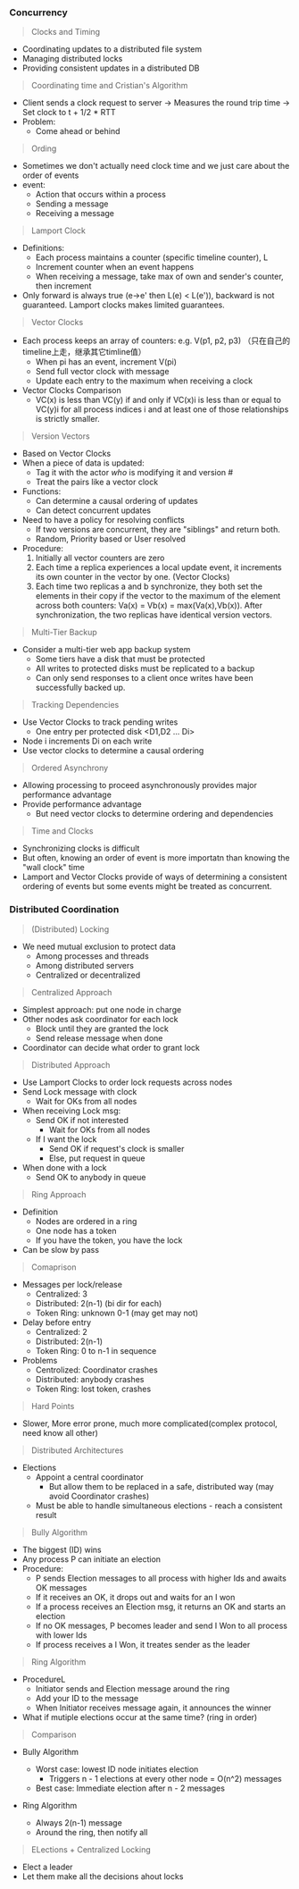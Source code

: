 ### Concurrency

> Clocks and Timing
* Coordinating updates to a distributed file system
* Managing distributed locks
* Providing consistent updates in a distributed DB

> Coordinating time and Cristian's Algorithm
* Client sends a clock request to server -> Measures the round trip time -> Set clock to t + 1/2 * RTT
* Problem:
  * Come ahead or behind

> Ording 
* Sometimes we don't actually need clock time and we just care about the order of events
* event:
  * Action that occurs within a process
  * Sending a message
  * Receiving a message

> Lamport Clock
* Definitions:
  * Each process maintains a counter (specific timeline counter), L
  * Increment counter when an event happens
  * When receiving a message, take max of own and sender's counter, then increment
* Only forward is always true (e->e' then L(e) < L(e')), backward is not guaranteed. Lamport clocks makes limited guarantees.

> Vector Clocks
* Each process keeps an array of counters: e.g. V(p1, p2, p3) （只在自己的timeline上走，继承其它timline值）
  * When pi has an event, increment V(pi)
  * Send full vector clock with message
  * Update each entry to the maximum when receiving a clock
* Vector Clocks Comparison
  * VC(x) is less than VC(y) if and only if VC(x)i is less than or equal to VC(y)i for all process indices i and at least one of those relationships is strictly smaller.
  
> Version Vectors
* Based on Vector Clocks
* When a piece of data is updated:
  * Tag it with the actor *who* is modifying it and version #
  * Treat the pairs like a vector clock
* Functions:
  * Can determine a causal ordering of updates
  * Can detect concurrent updates
* Need to have a policy for resolving conflicts
  * If two versions are concurrent, they are "siblings" and return both.
  * Random, Priority based or User resolved
* Procedure:
  1. Initially all vector counters are zero
  2. Each time a replica experiences a local update event, it increments its own counter in the vector by one. (Vector Clocks)
  3. Each time two replicas a and b synchronize, they both set the elements in their copy if the vector to the maximum of the element across both counters: Va(x) = Vb(x) = max(Va(x),Vb(x)). After synchronization, the two replicas have identical version vectors.
> Multi-Tier Backup
* Consider a multi-tier web app backup system
  * Some tiers have a disk that must be protected
  * All writes to protected disks must be replicated to a backup
  * Can only send responses to a client once writes have been successfully backed up.
> Tracking Dependencies
* Use Vector Clocks to track pending writes
  * One entry per protected disk <D1,D2 ... Di>
* Node i increments Di on each write
* Use vector clocks to determine a causal ordering

> Ordered Asynchrony
* Allowing processing to proceed asynchronously provides major performance advantage
* Provide performance advantage
  * But need vector clocks to determine ordering and dependencies
  
> Time and Clocks
* Synchronizing clocks is difficult
* But often, knowing an order of event is more importatn than knowing the "wall clock" time
* Lamport and Vector Clocks provide of ways of determining a consistent ordering of events but some events might be treated as concurrent.

### Distributed Coordination

> (Distributed) Locking
* We need mutual exclusion to protect data
  * Among processes and threads
  * Among distributed servers
  * Centralized or decentralized

> Centralized Approach
* Simplest approach: put one node in charge
* Other nodes ask coordinator for each lock
  * Block until they are granted the lock
  * Send release message when done
* Coordinator can decide what order to grant lock

> Distributed Approach
* Use Lamport Clocks to order lock requests across nodes
* Send Lock message with clock
  * Wait for OKs from all nodes
* When receiving Lock msg:
  * Send OK if not interested
    * Wait for OKs from all nodes
  * If I want the lock
    * Send OK if request's clock is smaller
    * Else, put request in queue
* When done with a lock
  * Send OK to anybody in queue

> Ring Approach
* Definition
  * Nodes are ordered in a ring
  * One node has a token
  * If you have the token, you have the lock
* Can be slow by pass

> Comaprison
* Messages per lock/release
  * Centralized: 3
  * Distributed: 2(n-1) (bi dir for each)
  * Token Ring: unknown 0-1 (may get may not)
* Delay before entry
  * Centralized: 2
  * Distributed: 2(n-1)
  * Token Ring: 0 to n-1 in sequence
* Problems
  * Centrolized: Coordinator crashes
  * Distributed: anybody crashes
  * Token Ring: lost token, crashes
  
> Hard Points
* Slower, More error prone, much more complicated(complex protocol, need know all other)

> Distributed Architectures
* Elections
  * Appoint a central coordinator
    * But allow them to be replaced in a safe, distributed way (may avoid Coordinator crashes)
  * Must be able to handle simultaneous elections - reach a consistent result
> Bully Algorithm
* The biggest (ID) wins
* Any process P can initiate an election
* Procedure:
  * P sends Election messages to all process with higher Ids and awaits OK messages
  * If it receives an OK, it drops out and waits for an I won
  * If a process receives an Election msg, it returns an OK and starts an election
  * If no OK messages, P becomes leader and send I Won to all process with lower Ids
  * If process receives a I Won, it treates sender as the leader

> Ring Algorithm
* ProcedureL
  * Initiator sends and Election message around the ring
  * Add your ID to the message
  * When Initiator receives message again, it announces the winner
* What if mutiple elections occur at the same time? (ring in order)

> Comparison
* Bully Algorithm
  * Worst case: lowest ID node initiates election
    * Triggers n - 1 elections at every other node = O(n^2) messages
  * Best case: Immediate election after n - 2 messages

* Ring Algorithm
  * Always 2(n-1) message
  * Around the ring, then notify all

> ELections + Centralized Locking
* Elect a leader
* Let them make all the decisions ahout locks
